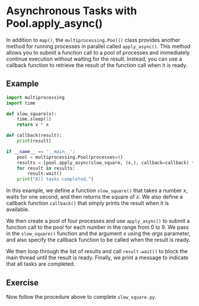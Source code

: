 # Asynchronous Tasks with Pool.apply_async()

In addition to `map()`, the `multiprocessing.Pool()` class provides another method for running processes in parallel called `apply_async()`. This method allows you to submit a function call to a pool of processes and immediately continue execution without waiting for the result. Instead, you can use a callback function to retrieve the result of the function call when it is ready.

## Example

```python
import multiprocessing
import time

def slow_square(x):
    time.sleep(1)
    return x * x

def callback(result):
    print(result)

if __name__ == '__main__':
    pool = multiprocessing.Pool(processes=4)
    results = [pool.apply_async(slow_square, (x,), callback=callback) for x in range(10)]
    for result in results:
        result.wait()
    print("All tasks completed.")
```

In this example, we define a function `slow_square()` that takes a number $x$, waits for one second, and then returns the square of $x$. We also define a callback function `callback()` that simply prints the result when it is available.

We then create a pool of four processes and use `apply_async()` to submit a function call to the pool for each number in the range from 0 to 9. We pass in the `slow_square()` function and the argument $x$ using the $args$ parameter, and also specify the callback function to be called when the result is ready.

We then loop through the list of results and call `result.wait()` to block the main thread until the result is ready. Finally, we print a message to indicate that all tasks are completed.

## Exercise

Now follow the procedure above to complete `slow_square.py`.
